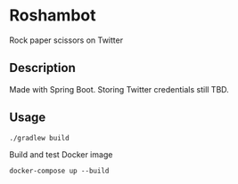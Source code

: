 # Roshambot

Rock paper scissors on Twitter

## Description

Made with Spring Boot. Storing Twitter credentials still TBD.

## Usage

```
./gradlew build
```
Build and test Docker image
```
docker-compose up --build
```  

